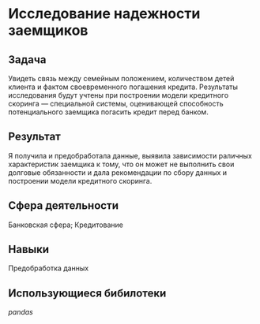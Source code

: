 # Исследование надежности заемщиков


## Задача
Увидеть связь между семейным положением, количеством детей клиента и фактом своевременного погашения кредита. Результаты исследования будут учтены при построении модели кредитного скоринга — специальной системы, оценивающей способность потенциального заемщика погасить кредит перед банком.

## Результат
Я получила и предобработала данные, выявила зависимости раличных характеристик заемщика к тому, что он может не выполнить свои долговые обязанности и дала рекомендации по сбору данных и построении модели кредитного скоринга.

## Сфера деятельности
Банковская сфера; Кредитование

## Навыки
Предобработка данных

## Использующиеся бибилотеки
*pandas*